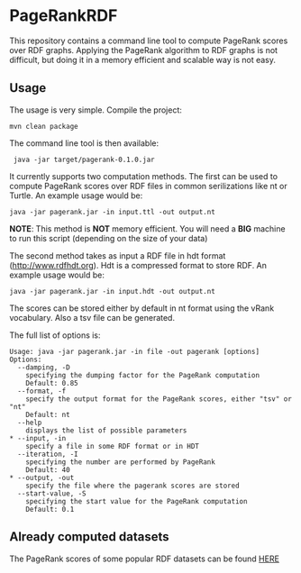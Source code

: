 # PageRankRDF

This repository contains a command line tool to compute PageRank scores over RDF graphs. Applying the PageRank algorithm to RDF graphs is not difficult, but doing it in a memory efficient and scalable way is not easy.

## Usage

The usage is very simple. Compile the project:

    mvn clean package
    
The command line tool is then available:

     java -jar target/pagerank-0.1.0.jar
     
It currently supports two computation methods. The first can be used to compute PageRank scores over RDF files in common serilizations like nt or Turtle. An example usage would be:

    java -jar pagerank.jar -in input.ttl -out output.nt
    
**NOTE**: This method is **NOT** memory efficient. You will need a **BIG** machine to run this script (depending on the size of your data)

The second method takes as input a RDF file in hdt format (http://www.rdfhdt.org). Hdt is a compressed format to store RDF. An example usage would be:

    java -jar pagerank.jar -in input.hdt -out output.nt
    
The scores can be stored either by default in nt format using the vRank vocabulary. Also a tsv file can be generated.

The full list of options is:

    Usage: java -jar pagerank.jar -in file -out pagerank [options]
    Options:
      --damping, -D
        specifying the dumping factor for the PageRank computation
        Default: 0.85
      --format, -f
        specify the output format for the PageRank scores, either "tsv" or "nt"
        Default: nt
      --help
        displays the list of possible parameters
    * --input, -in
        specify a file in some RDF format or in HDT
      --iteration, -I
        specifying the number are performed by PageRank
        Default: 40
    * --output, -out
        specify the file where the pagerank scores are stored
      --start-value, -S
        specifying the start value for the PageRank computation
        Default: 0.1
  
 ## Already computed datasets
  
 The PageRank scores of some popular RDF datasets can be found [HERE](https://figshare.com/projects/PageRank_scores_of_some_RDF_graphs/28119)
